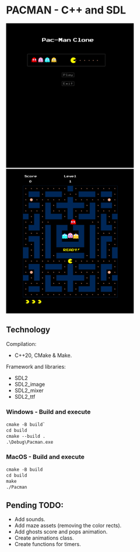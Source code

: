 # PACMAN - C++ and SDL

<img src="./demo/main-menu.png" width="350"> <img src="./demo/game.png" width="350">

## Technology
Compilation:
* C++20, CMake & Make.

Framework and libraries:
* SDL2
* SDL2_image
* SDL2_mixer
* SDL2_ttf

### Windows - Build and execute

```
cmake -B build`
cd build
cmake --build .
.\Debug\Pacman.exe
```

### MacOS - Build and execute

```
cmake -B build
cd build
make
./Pacman
```

## Pending TODO:
- Add sounds.
- Add maze assets (removing the color rects).
- Add ghosts score and pops animation.
- Create animations class.
- Create functions for timers.